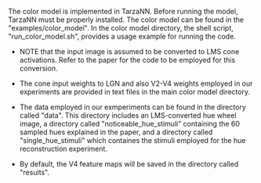 The color model is implemented in TarzaNN. Before running the model, TarzaNN must be properly installed. The color model can be found in the "examples/color_model". In the color model directory, the shell script, "run_color_model.sh", provides a usage example for running the code. 

* NOTE that the input image is assumed to be converted to LMS cone activations. Refer to the paper for the code to be employed for this conversion. 

* The cone input weights to LGN and also V2-V4 weights employed in our experiments are provided in text files in the main color model directory.

* The data employed in our exmperiments can be found in the directory called "data". This directory includes an LMS-converted hue wheel image, a directory called "noticeable_hue_stimuli" containing the 60 sampled hues explained in the paper, and a directory called "single_hue_stimuli" which containes the stimuli employed for the hue reconstruction experiment.

* By default, the V4 feature maps will be saved in the directory called "results".
